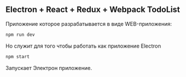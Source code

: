 ## Electron + React + Redux + Webpack  TodoList ##

Приложение которое разрабатывается в виде WEB-приложения:
```bash
npm run dev
```

Но служит для того чтобы работать как приложение Electron
``` bash
npm start
```

Запускает Электрон приложение.
